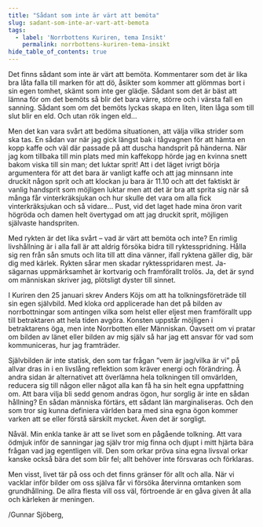 ```yaml
---
title: "Sådant som inte är värt att bemöta"
slug: sadant-som-inte-ar-vart-att-bemota
tags:
  - label: 'Norrbottens Kuriren, tema Insikt'
    permalink: norrbottens-kuriren-tema-insikt
hide_table_of_contents: true
---
```

Det finns sådant som inte är värt att bemöta. Kommentarer som det är lika bra låta falla till marken för att dö, åsikter som kommer att glömmas bort i sin egen tomhet, skämt som inte ger glädje. Sådant som det är bäst att lämna för om det bemöts så blir det bara värre, större och i värsta fall en sanning. Sådant som om det bemöts lyckas skapa en liten, liten låga som till slut blir en eld. Och utan rök ingen eld…

<!--truncate-->

Men det kan vara svårt att bedöma situationen, att välja vilka strider som ska tas. En sådan var när jag gick längst bak i tågvagnen för att hämta en kopp kaffe och väl där passade på att duscha handsprit på händerna. När jag kom tillbaka till min plats med min kaffekopp hörde jag en kvinna snett bakom viska till sin man; det luktar sprit! Att i det läget ivrigt börja argumentera för att det bara är vanligt kaffe och att jag minnsann inte druckit någon sprit och att klockan ju bara är 11.10 och att det faktiskt är vanlig handsprit som möjligen luktar men att det är bra att sprita sig när så många får vinterkräksjukan och hur skulle det vara om alla fick vinterkräksjukan och så vidare… Pust, vid det laget hade mina öron varit högröda och damen helt övertygad om att jag druckit sprit, möjligen självaste handspriten. 

Med rykten är det lika svårt – vad är värt att bemöta och inte? En rimlig livshållning är i alla fall är att aldrig försöka bidra till ryktesspridning. Hålla sig ren från sån smuts och lita till att dina vänner, ifall ryktena gäller dig, bär dig med kärlek. Rykten sårar men skadar ryktesspridaren mest. Ja-sägarnas uppmärksamhet är kortvarig och framförallt trolös. Ja, det är synd om människan skriver jag, plötsligt dyster till sinnet. 

I Kuriren den 25 januari skrev Anders Köjs om att ha tolkningsföreträde till sin egen självbild. Med kloka ord applicerade han det på bilden av norrbottningar som antingen vilka som helst eller eljest men framförallt upp till betraktaren att hela tiden avgöra. Konsten uppstår möjligen i betraktarens öga, men inte Norrbotten eller Människan. Oavsett om vi pratar om bilden av länet eller bilden av mig själv så har jag ett ansvar för vad som kommuniceras, hur jag framträder. 

Självbilden är inte statisk, den som tar frågan ”vem är jag/vilka är vi” på allvar dras in i en livslång reflektion som kräver energi och förändring. Å andra sidan är alternativet att överlämna hela tolkningen till omvärlden, reducera sig till någon eller något alla kan få ha sin helt egna uppfattning om. Att bara vilja bli sedd genom andras ögon, hur sorglig är inte en sådan hållning? En sådan människa förtärs, ett sådant län marginaliseras. Och den som tror sig kunna definiera världen bara med sina egna ögon kommer varken att se eller förstå särskilt mycket. Även det är sorgligt.

Nåväl. Min enkla tanke är att se livet som en pågående tolkning. Att vara ödmjuk inför de sanningar jag själv tror mig finna och djupt i mitt hjärta bära frågan vad jag egentligen vill. Den som orkar pröva sina egna livsval orkar kanske också bära det som blir fel; allt behöver inte försvaras och förklaras. 

Men visst, livet tär på oss och det finns gränser för allt och alla. När vi vacklar inför bilder om oss själva får vi försöka återvinna omtanken som grundhållning. De allra flesta vill oss väl, förtroende är en gåva given åt alla och kärleken är meningen.

/Gunnar Sjöberg,
